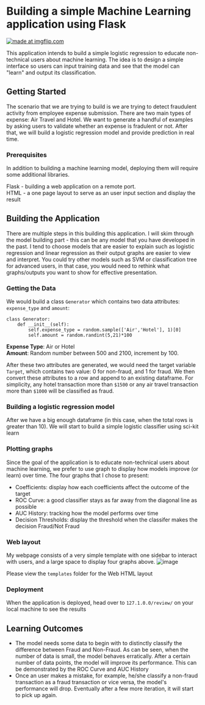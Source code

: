 # Building a simple Machine Learning application using Flask

<a href="https://imgflip.com/gif/2iupq6"><img src="https://i.imgflip.com/2iupq6.gif" title="made at imgflip.com"/></a>

This application intends to build a simple logistic regression to educate non-technical users about machine learning. The idea is to design a simple interface so users can input training data and see that the model can "learn" and output its classification.

## Getting Started

The scenario that we are trying to build is we are trying to detect fraudulent activity from employee expense submission. There are two main types of expense: Air Travel and Hotel. We want to generate a handful of examples by asking users to validate whether an expense is fradulent or not. After that, we will build a logistic regression model and provide prediction in real time.

### Prerequisites

In addition to building a machine learning model, deploying them will require some additional libraries.

Flask - building a web application on a remote port.
<br>
HTML - a one page layout to serve as an user input section and display the result


## Building the Application

There are multiple steps in this building this application. I will skim through the model building part - this can be any model that you have developed in the past. I tend to choose models that are easier to explain such as logistic regression and linear regression as their output graphs are easier to view and interpret. You could try other models such as SVM or classification tree for advanced users, in that case, you would need to rethink what graphs/outputs you want to show for effective presentation.

### Getting the Data

We would build a class `Generator` which contains two data attributes: `expense_type` and `amount`:
```
class Generator:
    def __init__(self):
        self.expense_type = random.sample(['Air','Hotel'], 1)[0]
        self.amount = random.randint(5,21)*100
```

<b>Expense Type</b>: Air or Hotel
<br>
<b>Amount</b>: Random number between 500 and 2100, increment by 100.

After these two attributes are generated, we would need the target variable `Target`, which contains two value: 0 for non-fraud, and 1 for fraud. We then convert these attributes to a row and append to an existing dataframe. For simplicity, any hotel transaction more than `$1500` or any air travel transaction more than `$1000` will be classified as fraud. 


### Building a logistic regression model

After we have a big enough dataframe (in this case, when the total rows is greater than 10). We will start to build a simple logistic classifier using sci-kit learn

### Plotting graphs 
Since the goal of the application is to educate non-technical users about machine learning, we prefer to use graph to display how models improve (or learn) over time. The four graphs that I chose to present:

- Coefficients: display how each coefficients affect the outcome of the target
- ROC Curve: a good classifier stays as far away from the diagonal line as possible
- AUC History: tracking how the model performs over time
- Decision Thresholds: display the threshold when the classifer makes the decision Fraud/Not Fraud

### Web layout
My webpage consists of a very simple template with one sidebar to interact with users, and a large space to display four graphs above.
![image](https://github.com/nammphamm/Data-Science/blob/master/Machine-Learning-Presentation-Flask/screenshots/full_view.png)

Please view the `templates` folder for the Web HTML layout


### Deployment

When the application is deployed, head over to `127.1.0.0/review/` on your local machine to see the results

## Learning Outcomes

- The model needs some data to begin with to distinctly classify the difference between Fraud and Non-Fraud. As can be seen, when the number of data is small, the model behaves erratically. After a certain number of data points, the model will improve its performance. This can be demonstrated by the ROC Curve and AUC History
- Once an user makes a mistake, for example, he/she classify a non-fraud transaction as a fraud transaction or vice versa, the model's performance will drop. Eventually after a few more iteration, it will start to pick up again.
